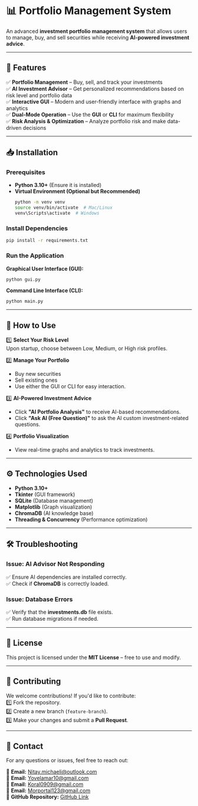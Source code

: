 # 📊 Portfolio Management System

An advanced **investment portfolio management system** that allows users to manage, buy, and sell securities while receiving **AI-powered investment advice**.

---

## 🚀 Features
✅ **Portfolio Management** – Buy, sell, and track your investments  
✅ **AI Investment Advisor** – Get personalized recommendations based on risk level and portfolio data  
✅ **Interactive GUI** – Modern and user-friendly interface with graphs and analytics  
✅ **Dual-Mode Operation** – Use the **GUI** or **CLI** for maximum flexibility  
✅ **Risk Analysis & Optimization** – Analyze portfolio risk and make data-driven decisions  

---

## 📥 Installation

### **Prerequisites**
- **Python 3.10+** (Ensure it is installed)
- **Virtual Environment (Optional but Recommended)**  
  ```sh
  python -m venv venv
  source venv/bin/activate  # Mac/Linux
  venv\Scripts\activate  # Windows
  ```

### **Install Dependencies**
```sh
pip install -r requirements.txt
```

### **Run the Application**
**Graphical User Interface (GUI):**  
```sh
python gui.py
```
**Command Line Interface (CLI):**  
```sh
python main.py
```

---

## 🎯 How to Use
1️⃣ **Select Your Risk Level**  
   Upon startup, choose between Low, Medium, or High risk profiles.  

2️⃣ **Manage Your Portfolio**  
   - Buy new securities  
   - Sell existing ones  
   - Use either the GUI or CLI for easy interaction.  

3️⃣ **AI-Powered Investment Advice**  
   - Click **"AI Portfolio Analysis"** to receive AI-based recommendations.  
   - Click **"Ask AI (Free Question)"** to ask the AI custom investment-related questions.  

4️⃣ **Portfolio Visualization**  
   - View real-time graphs and analytics to track investments.  

---

## ⚙️ Technologies Used
- **Python 3.10+**  
- **Tkinter** (GUI framework)  
- **SQLite** (Database management)  
- **Matplotlib** (Graph visualization)  
- **ChromaDB** (AI knowledge base)  
- **Threading & Concurrency** (Performance optimization)  

---

## 🛠 Troubleshooting

### **Issue: AI Advisor Not Responding**
✅ Ensure AI dependencies are installed correctly.  
✅ Check if **ChromaDB** is correctly loaded.  

### **Issue: Database Errors**
✅ Verify that the **investments.db** file exists.  
✅ Run database migrations if needed.  

---

## 📜 License
This project is licensed under the **MIT License** – free to use and modify.  

---

## 🤝 Contributing
We welcome contributions! If you'd like to contribute:  
1️⃣ Fork the repository.  
2️⃣ Create a new branch (`feature-branch`).  
3️⃣ Make your changes and submit a **Pull Request**.  

---

## 📧 Contact
For any questions or issues, feel free to reach out:  

📩 **Email:** Nitay.michaeli@outlook.com  
📩 **Email:** Yovelamar10@gmail.com  
📩 **Email:** Koral0909@gmail.com  
📩 **Email:** Morportal123@gmail.com  
📌 **GitHub Repository:** [GitHub Link](https://github.com/NitayMi/OOP_Project_Portfolio_Management_System.git)  

